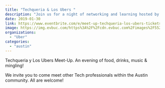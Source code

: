 ```yaml
---
title: "Techqueria & Los Ubers "
description: "Join us for a night of networking and learning hosted by Los Ubers!"
date: 2019-01-30
link: https://www.eventbrite.com/e/meet-up-techqueria-los-ubers-tickets-54985422880#
image: https://img.evbuc.com/https%3A%2F%2Fcdn.evbuc.com%2Fimages%2F55253866%2F288814468747%2F1%2Foriginal.20190116-194934?w=800&auto=compress&rect=0%2C505%2C1728%2C864&s=0b805801b16fb04697ce96e5989c72bb
organizations:
  - "Uber"
categories:
  - "austin"
---
```


Techqueria y Los Ubers Meet-Up. An evening of food, drinks, music & mingling!

We invite you to come meet other Tech professionals within the Austin community. All are welcome!
